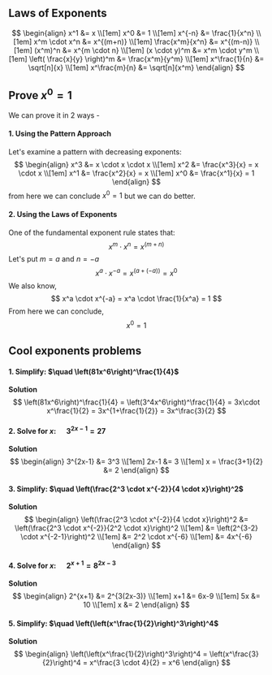 ## Laws of Exponents
$$
\begin{align}
x^1             &= x \\[1em]
x^0             &= 1 \\[1em]
x^{-n}          &= \frac{1}{x^n} \\[1em]
x^m \cdot x^n   &= x^{(m+n)} \\[1em]
\frac{x^m}{x^n} &= x^{(m-n)} \\[1em]
(x^m)^n         &= x^{m \cdot n} \\[1em]
(x \cdot y)^m   &= x^m \cdot y^m \\[1em]
\left( \frac{x}{y} \right)^m &= \frac{x^m}{y^m} \\[1em]
x^\frac{1}{n}   &= \sqrt[n]{x} \\[1em]
x^\frac{m}{n}   &= \sqrt[n]{x^m}
\end{align}
$$

## Prove $x^0 = 1$
We can prove it in 2 ways -
#### 1. Using the Pattern Approach
Let's examine a pattern with decreasing exponents:
$$
\begin{align}
x^3 &= x \cdot x \cdot x \\[1em]
x^2 &= \frac{x^3}{x} = x \cdot x \\[1em]
x^1 &= \frac{x^2}{x} = x \\[1em]
x^0 &= \frac{x^1}{x} = 1
\end{align}
$$
from here we can conclude $x^0 = 1$ but we can do better.
#### 2. Using the Laws of Exponents
One of the fundamental exponent rule states that:
$$
x^m \cdot x^n = x^{(m+n)}
$$
Let's put $m=a$ and $n=-a$
$$
x^a \cdot x^{-a} = x^{(a+(-a))} = x^0
$$
We also know,
$$
x^a \cdot x^{-a} = x^a \cdot \frac{1}{x^a} = 1
$$
From here we can conclude,
$$
x^0 = 1
$$

## Cool exponents problems
#### 1. Simplify: $\quad \left(81x^6\right)^\frac{1}{4}$
**Solution**
$$
\left(81x^6\right)^\frac{1}{4} = \left(3^4x^6\right)^\frac{1}{4} = 3x\cdot x^\frac{1}{2} = 3x^{1+\frac{1}{2}} = 3x^\frac{3}{2}
$$
#### 2. Solve for $x$: $\quad 3^{2x-1} = 27$
**Solution**
$$
\begin{align}
3^{2x-1} &= 3^3 \\[1em]
2x-1 &= 3 \\[1em]
x = \frac{3+1}{2} &= 2
\end{align}
$$
#### 3. Simplify: $\quad \left(\frac{2^3 \cdot x^{-2}}{4 \cdot x}\right)^2$
**Solution**
$$
\begin{align}
\left(\frac{2^3 \cdot x^{-2}}{4 \cdot x}\right)^2 &= \left(\frac{2^3 \cdot x^{-2}}{2^2 \cdot x}\right)^2 \\[1em]
&= \left(2^{3-2} \cdot x^{-2-1}\right)^2 \\[1em]
&= 2^2 \cdot x^{-6} \\[1em]
&= 4x^{-6}
\end{align}
$$
#### 4. Solve for $x$: $\quad 2^{x+1} = 8^{2x-3}$
**Solution**
$$
\begin{align}
2^{x+1} &= 2^{3(2x-3)} \\[1em]
x+1 &= 6x-9 \\[1em]
5x &= 10 \\[1em]
x &= 2
\end{align}
$$
#### 5. Simplify: $\quad \left(\left(x^\frac{1}{2}\right)^3\right)^4$
**Solution**
$$
\begin{align}
\left(\left(x^\frac{1}{2}\right)^3\right)^4 = \left(x^\frac{3}{2}\right)^4 = x^\frac{3 \cdot 4}{2} = x^6
\end{align}
$$